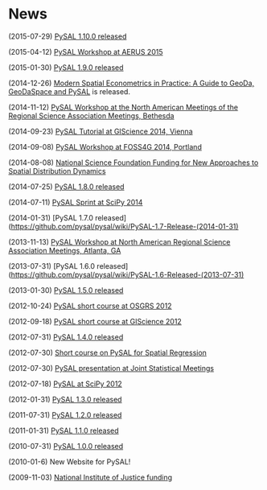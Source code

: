 News
====

(2015-07-29) [PySAL 1.10.0 released](http://pysal.readthedocs.org/en/latest/users/installation.html)

(2015-04-12) [PySAL Workshop at AERUS 2015](https://sites.google.com/site/midwestgradsummit/events)

(2015-01-30) [PySAL 1.9.0 released](http://PySAL.readthedocs.org/en/v1.9/users/installation.html)

(2014-12-26) [Modern Spatial Econometrics in Practice: A Guide to GeoDa, GeoDaSpace and PySAL](http://www.amazon.com/Modern-Spatial-Econometrics-Practice-GeoDaSpace-ebook/dp/B00RI9I44K) is released.

(2014-11-12)  [PySAL Workshop at the North American Meetings of the Regional Science Association Meetings, Bethesda](http://www.narsc.org/newsite/?page_id=67)

(2014-09-23) [PySAL Tutorial at GIScience 2014,
Vienna](http://www.giscience.org/workshops_tutorials.html)

(2014-09-08) [PySAL Workshop at FOSS4G 2014,
Portland](https://2014.foss4g.org/schedule/workshops/#wshop-content-568)

(2014-08-08) [National Science Foundation Funding for New Approaches to Spatial Distribution Dynamics](https://geoplan.asu.edu/research-projects/new-approaches-spatial-distribution-dynamics)

(2014-07-25) [PySAL 1.8.0 released](http://PySAL.readthedocs.org/en/v1.8/users/installation.html)

(2014-07-11) [PySAL Sprint at SciPy 2014](https://conference.scipy.org/scipy2014/schedule/presentation/1781/)

(2014-01-31) [PySAL 1.7.0
released](https://github.com/pysal/pysal/wiki/PySAL-1.7-Release-(2014-01-31)

(2013-11-13) [PySAL Workshop at North American Regional Science Association Meetings, Atlanta,
GA](http://www.narsc.org/newsite/?page_id=2547)

(2013-07-31) [PySAL 1.6.0
released](https://github.com/pysal/pysal/wiki/PySAL-1.6-Released-(2013-07-31)

(2013-01-30) [PySAL 1.5.0
released](http://code.google.com/p/pysal/wiki/Announce1_5)

(2012-10-24) [PySAL short course at OSGRS
2012](https://twitter.com/OGRS2012/status/261106998861504512)

(2012-09-18) [PySAL short course at GIScience
2012](http://www.giscience.org/workshops.html)

(2012-07-31) [PySAL 1.4.0
released](http://code.google.com/p/pysal/wiki/Announce1_4)

(2012-07-30) [Short course on PySAL for Spatial
Regression](https://www.geodapress.com/workshops/spatial-regression#description)

(2012-07-30) [PySAL presentation at Joint Statistical
Meetings](https://www.amstat.org/meetings/jsm/2012/onlineprogram/AbstractDetails.cfm?abstractid=303498)

(2012-07-18) [PySAL at SciPy
2012](http://conference.scipy.org/scipy2012/schedule/conf_schedule_1.php)

(2012-01-31) [PySAL 1.3.0
released](http://code.google.com/p/pysal/wiki/Announce1_3)

(2011-07-31) [PySAL 1.2.0
released](http://code.google.com/p/pysal/wiki/Announce1_2)

(2011-01-31) [PySAL 1.1.0
released](http://code.google.com/p/pysal/wiki/Announce1_1)

(2010-07-31) [PySAL 1.0.0
released](http://code.google.com/p/pysal/wiki/Announce1_0)

(2010-01-6) New Website for PySAL!

(2009-11-03) [National Institute of Justice
funding](http://geoplan.asu.edu/node/3855)
